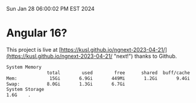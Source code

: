 Sun Jan 28 06:00:02 PM EST 2024

# Angular 16?


This project is live at [https://kusl.github.io/ngnext-2023-04-21/](https://kusl.github.io/ngnext-2023-04-21/ "next!") thanks to Github.

```bash
System Memory
               total        used        free      shared  buff/cache   available
Mem:            15Gi       6.9Gi       449Mi       1.2Gi       9.4Gi       8.3Gi
Swap:          8.0Gi       1.3Gi       6.7Gi
System Storage
1.6G	.
